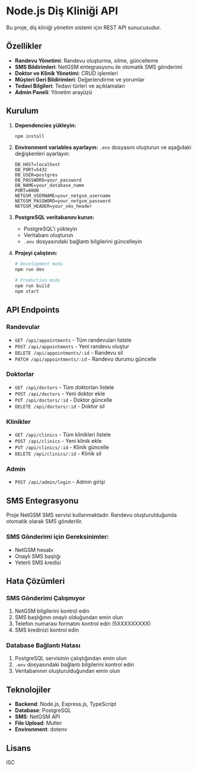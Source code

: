 # Node.js Diş Kliniği API

Bu proje, diş kliniği yönetim sistemi için REST API sunucusudur.

## Özellikler

- **Randevu Yönetimi**: Randevu oluşturma, silme, güncelleme
- **SMS Bildirimleri**: NetGSM entegrasyonu ile otomatik SMS gönderimi
- **Doktor ve Klinik Yönetimi**: CRUD işlemleri
- **Müşteri Geri Bildirimleri**: Değerlendirme ve yorumlar
- **Tedavi Bilgileri**: Tedavi türleri ve açıklamaları
- **Admin Paneli**: Yönetim arayüzü

## Kurulum

1. **Dependencies yükleyin:**
   ```bash
   npm install
   ```

2. **Environment variables ayarlayın:**
   `.env` dosyasını oluşturun ve aşağıdaki değişkenleri ayarlayın:
   ```
   DB_HOST=localhost
   DB_PORT=5432
   DB_USER=postgres
   DB_PASSWORD=your_password
   DB_NAME=your_database_name
   PORT=8000
   NETGSM_USERNAME=your_netgsm_username
   NETGSM_PASSWORD=your_netgsm_password
   NETGSM_HEADER=your_sms_header
   ```

3. **PostgreSQL veritabanını kurun:**
   - PostgreSQL'i yükleyin
   - Veritabanı oluşturun
   - `.env` dosyasındaki bağlantı bilgilerini güncelleyin

4. **Projeyi çalıştırın:**
   ```bash
   # Development modu
   npm run dev
   
   # Production modu
   npm run build
   npm start
   ```

## API Endpoints

### Randevular
- `GET /api/appointments` - Tüm randevuları listele
- `POST /api/appointments` - Yeni randevu oluştur
- `DELETE /api/appointments/:id` - Randevu sil
- `PATCH /api/appointments/:id` - Randevu durumu güncelle

### Doktorlar
- `GET /api/doctors` - Tüm doktorları listele
- `POST /api/doctors` - Yeni doktor ekle
- `PUT /api/doctors/:id` - Doktor güncelle
- `DELETE /api/doctors/:id` - Doktor sil

### Klinikler
- `GET /api/clinics` - Tüm klinikleri listele
- `POST /api/clinics` - Yeni klinik ekle
- `PUT /api/clinics/:id` - Klinik güncelle
- `DELETE /api/clinics/:id` - Klinik sil

### Admin
- `POST /api/admin/login` - Admin girişi

## SMS Entegrasyonu

Proje NetGSM SMS servisi kullanmaktadır. Randevu oluşturulduğunda otomatik olarak SMS gönderilir.

### SMS Gönderimi için Gereksinimler:
- NetGSM hesabı
- Onaylı SMS başlığı
- Yeterli SMS kredisi

## Hata Çözümleri

### SMS Gönderimi Çalışmıyor
1. NetGSM bilgilerini kontrol edin
2. SMS başlığının onaylı olduğundan emin olun
3. Telefon numarası formatını kontrol edin (5XXXXXXXXX)
4. SMS kredinizi kontrol edin

### Database Bağlantı Hatası
1. PostgreSQL servisinin çalıştığından emin olun
2. `.env` dosyasındaki bağlantı bilgilerini kontrol edin
3. Veritabanının oluşturulduğundan emin olun

## Teknolojiler

- **Backend**: Node.js, Express.js, TypeScript
- **Database**: PostgreSQL
- **SMS**: NetGSM API
- **File Upload**: Multer
- **Environment**: dotenv

## Lisans

ISC 